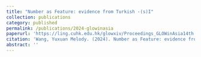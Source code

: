 ```yaml
---
title: "Number as Feature: evidence from Turkish -(s)I"
collection: publications
category: published
permalink: /publications/2024-glowinasia
paperurl: 'https://ling.cuhk.edu.hk/glowxiv/Proceedings_GLOWinAsia14th.pdf'
citation: 'Wang, Yuxuan Melody. (2024). Number as Feature: evidence from Turkish -(s)I. In <i>Proceedings of GLOW in Asia XIV</i>, 333-344. Hong Kong: CUHK.'
abstract: ''
---
```

